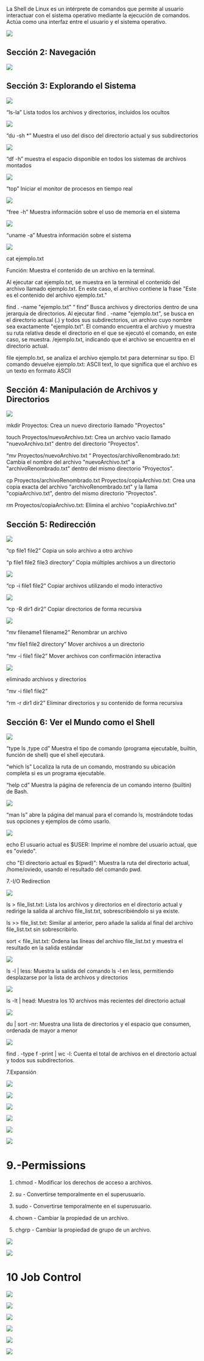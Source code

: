 La Shell de Linux es un intérprete de comandos que permite al usuario interactuar con el sistema operativo mediante la ejecución de comandos. Actúa como una interfaz entre el usuario y el sistema operativo.

![](https://lh7-us.googleusercontent.com/k_LnWfHp8hHcVuNDM6EhG72PPFSbElT-wvInnsWO0Qni2EfBvnBES_mioZMF62fpakc9ZJYqnFPsQC2NaQR7FQ5LzK1szPPbeT29LVwJ0cHQTz0CJyeaSsVmk__uWrdarMaShAQdoPbEgmS1XDiuvH8)

## Sección 2: Navegación

![](https://lh7-us.googleusercontent.com/l6jCsKM2g7eBbgFT1urFABbxvAbRLZu5bImTdLKwG3u00gRcaX5uSADpAELvcy69-1JWZbSmZYA32Y9CTbYfEZqABPxWwD3aKPjb8CNnxnmzPj5BqW0-i64dsCCgFy5ydhj4-6HoTtGTkd17YiqVGo4)

## Sección 3: Explorando el Sistema

  

![](https://lh7-us.googleusercontent.com/1hL1xC2z_fuq8yZreFCfoL1lqMfTOs-zTSjpqV7hJEtgYZwpv1qydngTXSIeGEq6OXYrD1sLWXS6QWEOAUfn9jtwiLQvklzuPwdtqnZspVPr3WWDMN-pIevYYkOZz7_tCp1btnYe3ozZg_4gB569UPQ)

“ls-la” Lista todos los archivos y directorios, incluidos los ocultos

  
![](https://lh7-us.googleusercontent.com/QBOF5CZhprWLFnR2UUXwx1TnSFwPBoJVRA6PV7-QCaxMxeq9cNGUVqGC7SD2K2r4TPgtkyZ3Ed2FZ43rIqMtF947usD5ra6mFyHZ-pcuwWd2_h5Cv23tg4Q08WlP6ujDsx2prufjET0vbrU_AcghF74)

“du -sh *” Muestra el uso del disco del directorio actual y sus subdirectorios

![](https://lh7-us.googleusercontent.com/pJdrR7jDDXwTJpB5bMf1dmytjCLoz_4aNrQUeRqIouS1QFB7DNPTf-Tgz9nhhiUw0KuMUL7_E8xxig7e8Mlt4U9n3av1CwIcNw9UE-sfBmIlzX3Kd4oNENXq1NzRfrQyvTHEuysN8i8nRDr6u94261s)

“df -h” muestra el espacio disponible en todos los sistemas de archivos montados

  

![](https://lh7-us.googleusercontent.com/VXePhdabXkUIoYzNUnNzG1Gx4V4995F2_pPYknsebex2rXnEva7tYHqhijHUbWbHM_-AjVOyd12yNGmQZXtGqTEExo6nZCgute-3coS6APlK9ZwDNnc77GochqoMD9E_XX0-abXqaibYF7OiBwunKFk)

“top” Iniciar el monitor de procesos en tiempo real

  

![](https://lh7-us.googleusercontent.com/3fNhgg4P-yIETeX_Tp4YL6X7yxeJTVk1nvjAdZ3D63RgtM8aW6aYdH-ikguCpHwggp2qOoI6qvufLOLN67WSiNoHIPIPmPML_iwIt2rXCF4hXlHWFZOFAf-XRTCX-BNIRB48xzzImYHPSSFlmgvzInQ)

“free -h” Muestra información sobre el uso de memoria en el sistema

![](https://lh7-us.googleusercontent.com/829SX_82m8VbrY4T7DyFj1pVNlT-tCMgGUH8d0ggqX_Fn8r6WdZN_uq19GDZSIL0OzDXKV2FTgcyUCwQPSD-dfqM00tSNUtcTPqcXQfDHrwzs9RgZqkSHfA_dqPmaVifb8IsfKO3Cg1osEPxuyuIoqE)

“uname -a” Muestra información sobre el sistema

![](https://lh7-us.googleusercontent.com/JwTFT6m309T8w1fN7QxoBgQfa_6zHmB5euyA_DaAwajcGkp1xoeFZo2f4-yhgOZKxDbc_2tqjoyXzkI9zi5zsODZwo8O7fbUGEsLm_AJ_Qn8Y07tOhHSZaLr6STjUxFg2asM0tvf_6W4qas42z9haEc)

cat ejemplo.txt

Función: Muestra el contenido de un archivo en la terminal.

Al ejecutar cat ejemplo.txt, se muestra en la terminal el contenido del archivo llamado ejemplo.txt. En este caso, el archivo contiene la frase "Este es el contenido del archivo ejemplo.txt."

  
  

find . -name "ejemplo.txt" “ find” Busca archivos y directorios dentro de una jerarquía de directorios. Al ejecutar find . -name "ejemplo.txt", se busca en el directorio actual (.) y todos sus subdirectorios, un archivo cuyo nombre sea exactamente "ejemplo.txt". El comando encuentra el archivo y muestra su ruta relativa desde el directorio en el que se ejecutó el comando, en este caso, se muestra. /ejemplo.txt, indicando que el archivo se encuentra en el directorio actual.

  

file ejemplo.txt, se analiza el archivo ejemplo.txt para determinar su tipo. El comando devuelve ejemplo.txt: ASCII text, lo que significa que el archivo es un texto en formato ASCII

  

## Sección 4: Manipulación de Archivos y Directorios

  

![](https://lh7-us.googleusercontent.com/BFHbRFpSvmU_gAuogtceDsZAmkALq-eXQzQeQbG2GpZL6jSioYABRcdLoJwrzCPr5vMaanQ3h_MLkrTwERTTUm9Hoe0XDnXINvKKK4Q3d6FIBAzWC40OTux2oPHbsufwr-Orc7TAA5qNIGPg4iz-MyQ)

mkdir Proyectos: Crea un nuevo directorio llamado "Proyectos"

touch Proyectos/nuevoArchivo.txt: Crea un archivo vacío llamado "nuevoArchivo.txt" dentro del directorio "Proyectos".

  

“mv Proyectos/nuevoArchivo.txt “ Proyectos/archivoRenombrado.txt: Cambia el nombre del archivo "nuevoArchivo.txt" a "archivoRenombrado.txt" dentro del mismo directorio "Proyectos".

  

cp Proyectos/archivoRenombrado.txt Proyectos/copiaArchivo.txt: Crea una copia exacta del archivo "archivoRenombrado.txt" y la llama "copiaArchivo.txt", dentro del mismo directorio "Proyectos".

  

rm Proyectos/copiaArchivo.txt: Elimina el archivo "copiaArchivo.txt"

  

## Sección 5: Redirección

![](https://lh7-us.googleusercontent.com/35JYGdBRl1melv5D4FI2xJip7HwfCgjwGceyA40WdNWiSplIQVvItwEzWvqjDUqEMaq1E6gt44YyVsjyVPqrzW86ovfLHeyBKmLMX6uhLs6AskEIYUcVNkFkn_APKfkqcVhDn9cab5zbZnhkeMt-IDk)

“cp file1 file2” Copia un solo archivo a otro archivo

“p file1 file2 file3 directory” Copia múltiples archivos a un directorio

![](https://lh7-us.googleusercontent.com/Kh5L28j_pQfuoNGArX1zBwg1jOGwVvaJSn31J6e-8vOZ-UctSB5lsVOKe8ibKoulYTSus3rIRd0EeV3drmP4UshmE70ENWeDSNMN3mHEXNS1h158Bu1Uid5Oe2ngMOTF0fvNeNEOSfyG-leWW9aSlV0)

“cp -i file1 file2” Copiar archivos utilizando el modo interactivo

  
  

![](https://lh7-us.googleusercontent.com/bulrzfTYSLxfKm6HeLx4zfrb_4JLqTkmMPrDBtIrT5T_KzpEayDafksg9sl0YPc7zINDxDXXbDOY1KwFq6vgnd8CBEq28aciqF0hb4-ALKYFvs2ltH0SzsNcLCdB8p0OCtNBIQRF6OYgVxSOkgqShMU)

“cp -R dir1 dir2” Copiar directorios de forma recursiva

  

![](https://lh7-us.googleusercontent.com/epLpuiL10dSBR6z4lqRwkOY0fkq18Yh5YZ3qsyn8IHP4rkUf3ndGSKurzIakdzOIHY5_lx1ZI--tTfnIfnnwW8Z7I5lB8IYJ8FXBmNtaNtpNZPvI4L2n8C_MRJHY6DuYCi52VBjER_aS_FqRIT0c8m4)

“mv filename1 filename2” Renombrar un archivo

“mv file1 file2 directory” Mover archivos a un directorio

“mv -i file1 file2” Mover archivos con confirmación interactiva

  

![](https://lh7-us.googleusercontent.com/JxpYWft66093EmZ6cLo85QkkiOtrpayimqm1tQdJdVNUSNSuygFPybRb8IXgP6ZoHYFJo7toIWPzNi9K-Ez-V2utrDNXK_cXFoFWMYUgxNafrS2ydV8dXR06MZ7qrwA0rhn0IqtESIe8wfud004zOUI)

eliminado archivos y directorios

“mv -i file1 file2”

“rm -r dir1 dir2” Eliminar directorios y su contenido de forma recursiva

  

## Sección 6: Ver el Mundo como el Shell

![](https://lh7-us.googleusercontent.com/6ATNFqPIKbtY1xVUBt-j7j_oVw3GGxoO87B9mSZ1pvC0QuZkMiMhkLtew-XyejXuensSNAR8mRN9UyY1PZT5Hlhkdf_W8dOUi6h9AHJGI4OJfQ70hhRXHpk48T4KZ8YMlvSQ4UG09E3ZpEeiv_u_6pM)

“type ls ,type cd” Muestra el tipo de comando (programa ejecutable, builtin, función de shell) que el shell ejecutará.

“which ls” Localiza la ruta de un comando, mostrando su ubicación completa si es un programa ejecutable.

“help cd” Muestra la página de referencia de un comando interno (builtin) de Bash.

  

![](https://lh7-us.googleusercontent.com/p6DGj_Oy1kB-WJajVNLJdl92jFEwLBWVNrQkH3MtlHWI_W_Kq0qVZk44uLCo_CanLBTT4_DKQmCfJHII6Jmcd2j7d1Dbz9D9NVCMBL_XBT7XhLVhQPQlP1P-NEx4K_2exKhhHSSyVsD8yBFzg0eGgEM)

“man ls” abre la página del manual para el comando ls, mostrándote todas sus opciones y ejemplos de cómo usarlo.

![](https://lh7-us.googleusercontent.com/P6bvxLL102Ydbv3qIwlagKC57ikezkb8rHIQ_yrbjcmiHAJEvRTmyMzo9J2l6Op5N9NLslzranevJxpeBWVu_jUoavs_cYtx36Q0gu9bBtC12Xh4Ks6RJw0UCh3nGP_qXnP1UXcE1yLcv7vpvOOlRJQ)

echo El usuario actual es $USER: Imprime el nombre del usuario actual, que es "oviedo".

cho "El directorio actual es $(pwd)": Muestra la ruta del directorio actual, /home/oviedo, usando el resultado del comando pwd.

  

7.-I/O Redirection

![](https://lh7-us.googleusercontent.com/91yqr9HN90wFZILZIpvgQQg152iSX1yPYW4J0CBi9XczQaH2ltmibBAdhBLi0XKn3qoNFYCaI201NBU7XbR8ulOK1mTiHDvm34OWLEu8-HzV1kph1ycAtNRU52wjKE0jiNDLQg-H39r3zuRnoClze-g)

ls > file_list.txt: Lista los archivos y directorios en el directorio actual y redirige la salida al archivo file_list.txt, sobrescribiéndolo si ya existe.

ls >> file_list.txt: Similar al anterior, pero añade la salida al final del archivo file_list.txt sin sobrescribirlo.

sort < file_list.txt: Ordena las líneas del archivo file_list.txt y muestra el resultado en la salida estándar

![](https://lh7-us.googleusercontent.com/J5UdnsJ60gqBJeHHKItcb5VCZmUCrT_NpSg7861F6GjjnC70is6XFDYkXIp59fsk3KE4E3Pmie1UkEd-121v9qhPpaKAfEo8uew3XJg6XEMpE4zjqbRMaiHOxRibsENsPASNjG_1YeMSCEmtjygN-IY)

ls -l | less: Muestra la salida del comando ls -l en less, permitiendo desplazarse por la lista de archivos y directorios

![](https://lh7-us.googleusercontent.com/g9rZjW_qlnkn8xSfDu5AUOoWvxpOUCOs2cusSQFe_hlPpTi2TobAojWWEaxZLsaHKWmjcmIU_hNK3Y7vewOsgZmiKB70fVrDtSLtd1S_e2njNm8uh5r3R6HyM9Rzpz_8hGm0XIfJ1V4kb3-7YnD8gqc)

ls -lt | head: Muestra los 10 archivos más recientes del directorio actual

![](https://lh7-us.googleusercontent.com/-ica_pCJ3lvbTOR2gLwhEHaf5lVacLHbRAlQTR-5Xxvb_PKyI_0B32kZB-1JdwLTOdbAK7TKwR7gwkjoAIUpvfDMPA2Wcgntgz-sa2n__kOEYl0VkLYRotlLx3tN-xvEWebtgZ3NVP1RTCtIaRLOFuE)

du | sort -nr: Muestra una lista de directorios y el espacio que consumen, ordenada de mayor a menor

![](https://lh7-us.googleusercontent.com/jiHHA_FvaE26sBHyrX_LRWOUfehea6oP7s5QUgFwYv7h9BGtu7110jn3Dd3nYl51f9vCaAf67Vp2TGzjOpvi67Hs2Ro0_B8IbylmDgbF9VaUNgIr4-oUkJb__BG3hqkzJpoyrUNtn5ghQg0F1iL_dBE)

find . -type f -print | wc -l: Cuenta el total de archivos en el directorio actual y todos sus subdirectorios.

7.Expansión

![](https://lh7-us.googleusercontent.com/dpqBUkXzKQUaYfcuKPgpsGmZSz_voLtu_zlpiJ-kacWzrXsGEW27tKZDTTXnNf_eQc7WS6hTYRJvMEWixqYBs6p_45DyRG0Qxlf4Zru-yYmZrsA5VyQ1gKYgHhufWh_fyQB--e5CCKcdhWTOIQWdWDU)

![](https://lh7-us.googleusercontent.com/VvXZYd7nk2DvCJa7MuAKVvX5GXoe_bVejKy5lnaEjlMwappdPZ-nLcdmM2P9v_bp2UoIvZDE-1zabg-9a3K_Qii9qUmmy9Ry0JTtQn4-hVYA5bEsHQYWMWPqRGX58Qei2_cMdb1XQBqnUjfuU7pK9SQ)

![](https://lh7-us.googleusercontent.com/YHkQZpxJvtBHl61qj6hWEt3OtmSVsob9ju70-hHm8f9_BjjYkfORatifdHP-FmDRaqGAK-kvlg6CA12GqW2yplC-mFAGkUoB-BBHGDyylfCPr9MaTi1mzqS1pRhcSqzJZYDtC1xbe8PX_4Dy-1sYspY)

![](https://lh7-us.googleusercontent.com/EyfqfM0tnmV2p-BtiQeN9oWhFznQb_-AtMwzkS95uTg7yYltTxfE3I6f7vrL-raeDHuZJgEnBQb-Pc-d6xxh27MO2Zn6F3EL-u9UvJADRt5YGJGtGP98HozlBkr2j2jgBH_aKYDKweRiQIvsHYMl4J8)

![](https://lh7-us.googleusercontent.com/UYZ_5KMU6FID5-qLlyRz1IS1GyW8mN78XB9PEs7Q6AMV9zK7Vga9_FYgT2PJ1RK2_C5T0DxPgWmu9_GaG4vF6XwffpnlPt3yFs_bPBuNErejXVmlBy96QC7RGHjnZ3fdZqtzOE8yBpqIrFreKv3_L3k)

![](https://lh7-us.googleusercontent.com/SmxDSgCRSeB-loAszgoiKQFmh3cqJdguzoZmfRKfDmWLQbnEYTRMS8oRF2kUq7TsqrH7FZ8fxbRrA1X94y_fVEqd7cQog-wl6YTvfoLD9FJ4duGh5YH0AuoX0bb2qqae5XRqA9N2ku0YxiY31INFGLc)

# 9.-Permissions

1.  chmod - Modificar los derechos de acceso a archivos.
    
2.  su - Convertirse temporalmente en el superusuario.
    
3.  sudo - Convertirse temporalmente en el superusuario.
    
4.  chown - Cambiar la propiedad de un archivo.
    
5.  chgrp - Cambiar la propiedad de grupo de un archivo.
    

![](https://lh7-us.googleusercontent.com/Y6t3bELnL4giGPPRjVDynoNfYzD8UVwM4-4DIGGw3DKbFIp9VJdDFRM1mntRtA_eZBLttXVwKHn-4aEh2Hgnp8qqqrs3GgW7bN6eHLoOBwpX9J92CpvkNAHvA-r6Kca7DzIAHde45UTaa6hfmEsIv-M)

![](https://lh7-us.googleusercontent.com/9I5KeQjpDdSncmVtOYw61eHdFPc_pNnU0R05nzD1eV0Ih7pD7kFVovO9Fn-f3e73cUlH_ZOUckA09drG9Rm1sFCC96DxPiZ_5oMWrfq8Ykb9t0-QwEnmyy57433BICJHGJBQ-OGuPuHw0-6qAV73Ao0)

  

# 10 Job Control

![](https://lh7-us.googleusercontent.com/3bbvMBxRADV7MvRFYOadSZ4_DePrtVabKaiZ1S_YwkjJZ417HFii_U0QN6zSkQE7eWi6aPKSDiC4_NDt-3aiqGgQD0c9jRdqtnLMI0dAtZ5JJnPMsikCQHHSWX76YIQe-sGOaOVoAfa_-cK-rABSPB8)

![](https://lh7-us.googleusercontent.com/4blHw2vpeHDUybCfNL3Nc2ihHUXbCc9Jbo7nqsZlH79mpzlLzjAKf3cthI1ihyAIRjD-NL7_9NnHMyS6PHhbh-GWYMCaO0w3ilCQhINfcLF5xg8XOPOc6-jD3TE1HPMLbyWBTEOoIU2E7swIxC13Moc)

![](https://lh7-us.googleusercontent.com/H74weTKdEL3-6a-Oj9X9cd6YKoWOSrc-lEC87Ya2rA5NwYg-K8GlCfrT2tGp43SUvtRipkKkTFURlQvjmcl_Rm4WQL-1sLG5WesqS0i7nv59jl9vUlK5b5W9i8706W7r97EhQxrnqnldq7e4BAGrkSc)

![](https://lh7-us.googleusercontent.com/iA6jXGBqnXlv8rCwGQ6qTNKsBpmI1k_yc6BpJNwXj0mxMHVIsIQgECC1R6AB48I-aI4GyzZwFoGL2WXl2Am7kWwrZtQLyw1r3IAdk6fSluncpRP_RHsj6zgVH0htg5Wse1YXllKGCcEcoJlMNAsXPJ0)

![](https://lh7-us.googleusercontent.com/XtpIx5_bkz7e4HDn-CqLM32PcqC1MyB01Myq3P-M1DsfXns1lrRnoPSURXP2e3gKaPSJjRCv7DQNU2F7zL4xXImPO0WTin0Uu3yKN2TOvajGtPdYnYNDj1J3Y1PYN2u-ybR9cKZecFXqnN_VBZ2vUa0)

![](https://lh7-us.googleusercontent.com/yzakcHM-rHLjn_BjAydu1FuqfbLq-ISxHenqbgrdyiUwuipDtMbycV2qFaKxOvWhefuaJImraQA5v51CheFqrdGjlu2antKy-oXTl2mLLbhPW_MQhUUEU30fuUHNdNdeqBgwYRblBEJYmR27sam8eCs)




